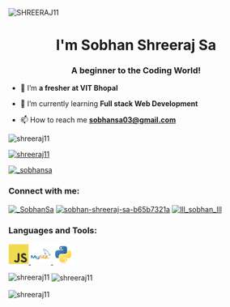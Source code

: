 

![SHREERAJ11](https://user-images.githubusercontent.com/87289615/137436471-036ae10c-a2b5-40dc-9927-6575334b605e.png)

<h1 align="center"> I'm Sobhan Shreeraj Sa</h1>
<h3 align="center">A beginner to the Coding World!</h3>


- 🔭 I’m **a fresher at VIT Bhopal**

- 🌱 I’m currently learning **Full stack Web Development**

- 📫 How to reach me **sobhansa03@gmail.com**




<p align="left"> <img src="https://komarev.com/ghpvc/?username=shreeraj11&label=Profile%20views&color=0e75b6&style=flat" alt="shreeraj11" /> </p>

<p align="left"> <a href="https://github.com/ryo-ma/github-profile-trophy"><img src="https://github-profile-trophy.vercel.app/?username=shreeraj11" alt="shreeraj11" /></a> </p>

<p align="left"> <a href="https://twitter.com/_sobhansa" target="blank"><img src="https://img.shields.io/twitter/follow/_sobhansa?logo=twitter&style=for-the-badge" alt="_sobhansa" /></a> </p>



<h3 align="left">Connect with me:</h3>
<p align="left">
<a href="https://twitter.com/_sobhansa" target="blank"><img align="center" src="https://raw.githubusercontent.com/rahuldkjain/github-profile-readme-generator/master/src/images/icons/Social/twitter.svg" alt="_SobhanSa" height="30" width="40" /></a>
<a href="https://linkedin.com/in/sobhan-shreeraj-sa-b65b7321a" target="blank"><img align="center" src="https://raw.githubusercontent.com/rahuldkjain/github-profile-readme-generator/master/src/images/icons/Social/linked-in-alt.svg" alt="sobhan-shreeraj-sa-b65b7321a" height="30" width="40" /></a>
<a href="https://instagram.com/lll_sobhan_lll" target="blank"><img align="center" src="https://raw.githubusercontent.com/rahuldkjain/github-profile-readme-generator/master/src/images/icons/Social/instagram.svg" alt="lll_sobhan_lll" height="30" width="40" /></a>
</p>

<h3 align="left">Languages and Tools:</h3>
<p align="left"> <a href="https://developer.mozilla.org/en-US/docs/Web/JavaScript" target="_blank"> <img src="https://raw.githubusercontent.com/devicons/devicon/master/icons/javascript/javascript-original.svg" alt="javascript" width="40" height="40"/> </a> <a href="https://www.mysql.com/" target="_blank"> <img src="https://raw.githubusercontent.com/devicons/devicon/master/icons/mysql/mysql-original-wordmark.svg" alt="mysql" width="40" height="40"/> </a> <a href="https://www.python.org" target="_blank"> <img src="https://raw.githubusercontent.com/devicons/devicon/master/icons/python/python-original.svg" alt="python" width="40" height="40"/> </a> </p>

<p><img align="left" src="https://github-readme-stats.vercel.app/api/top-langs?username=shreeraj11&show_icons=true&locale=en&layout=compact" alt="shreeraj11" /></p>

<p>&nbsp;<img align="center" src="https://github-readme-stats.vercel.app/api?username=shreeraj11&show_icons=true&locale=en" alt="shreeraj11" /></p>

<p><img align="center" src="https://github-readme-streak-stats.herokuapp.com/?user=shreeraj11&" alt="shreeraj11" /></p>

